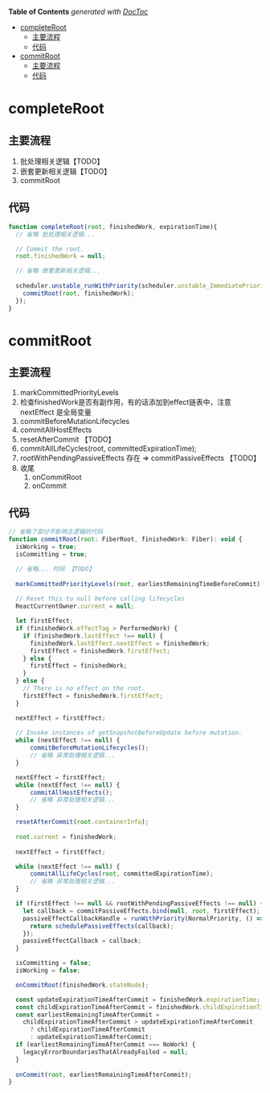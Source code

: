 <!-- START doctoc generated TOC please keep comment here to allow auto update -->
<!-- DON'T EDIT THIS SECTION, INSTEAD RE-RUN doctoc TO UPDATE -->
**Table of Contents**  *generated with [DocToc](https://github.com/thlorenz/doctoc)*

- [completeRoot](#completeroot)
  - [主要流程](#%E4%B8%BB%E8%A6%81%E6%B5%81%E7%A8%8B)
  - [代码](#%E4%BB%A3%E7%A0%81)
- [commitRoot](#commitroot)
  - [主要流程](#%E4%B8%BB%E8%A6%81%E6%B5%81%E7%A8%8B-1)
  - [代码](#%E4%BB%A3%E7%A0%81-1)

<!-- END doctoc generated TOC please keep comment here to allow auto update -->

# completeRoot
## 主要流程
1. 批处理相关逻辑【TODO】
2. 嵌套更新相关逻辑【TODO】
3. commitRoot

## 代码
```javascript
function completeRoot(root, finishedWork, expirationTime){
  // 省略 批处理相关逻辑...

  // Commit the root.
  root.finishedWork = null;

  // 省略 嵌套更新相关逻辑...
 
  scheduler.unstable_runWithPriority(scheduler.unstable_ImmediatePriority, function(){
    commitRoot(root, finishedWork);
  });
}
```


# commitRoot
## 主要流程
1. markCommittedPriorityLevels
2. 检查finishedWork是否有副作用，有的话添加到effect链表中，注意 nextEffect 是全局变量
3. commitBeforeMutationLifecycles
4. commitAllHostEffects
5. resetAfterCommit 【TODO】
6. commitAllLifeCycles(root, committedExpirationTime);
7. rootWithPendingPassiveEffects 存在  => commitPassiveEffects 【TODO】
8. 收尾
    1. onCommitRoot
    2. onCommit

## 代码
```javascript
// 省略了部分不影响主逻辑的代码
function commitRoot(root: FiberRoot, finishedWork: Fiber): void {
  isWorking = true;
  isCommitting = true;

  // 省略... 时间 【TODO】
      
  markCommittedPriorityLevels(root, earliestRemainingTimeBeforeCommit);
  
  // Reset this to null before calling lifecycles
  ReactCurrentOwner.current = null;

  let firstEffect;
  if (finishedWork.effectTag > PerformedWork) {
    if (finishedWork.lastEffect !== null) {
      finishedWork.lastEffect.nextEffect = finishedWork;
      firstEffect = finishedWork.firstEffect;
    } else {
      firstEffect = finishedWork;
    }
  } else {
    // There is no effect on the root.
    firstEffect = finishedWork.firstEffect;
  }

  nextEffect = firstEffect;
  
  // Invoke instances of getSnapshotBeforeUpdate before mutation.
  while (nextEffect !== null) {
      commitBeforeMutationLifecycles();
      // 省略 异常处理相关逻辑...
  }

  nextEffect = firstEffect;
  while (nextEffect !== null) {
      commitAllHostEffects();
      // 省略 异常处理相关逻辑...
  }

  resetAfterCommit(root.containerInfo);
  
  root.current = finishedWork;
  
  nextEffect = firstEffect;

  while (nextEffect !== null) {
      commitAllLifeCycles(root, committedExpirationTime);
      // 省略 异常处理相关逻辑...
  }

  if (firstEffect !== null && rootWithPendingPassiveEffects !== null) {
    let callback = commitPassiveEffects.bind(null, root, firstEffect);
    passiveEffectCallbackHandle = runWithPriority(NormalPriority, () => {
      return schedulePassiveEffects(callback);
    });
    passiveEffectCallback = callback;
  }

  isCommitting = false;
  isWorking = false;

  onCommitRoot(finishedWork.stateNode);

  const updateExpirationTimeAfterCommit = finishedWork.expirationTime;
  const childExpirationTimeAfterCommit = finishedWork.childExpirationTime;
  const earliestRemainingTimeAfterCommit =
    childExpirationTimeAfterCommit > updateExpirationTimeAfterCommit
      ? childExpirationTimeAfterCommit
      : updateExpirationTimeAfterCommit;
  if (earliestRemainingTimeAfterCommit === NoWork) {
    legacyErrorBoundariesThatAlreadyFailed = null;
  }
  
  onCommit(root, earliestRemainingTimeAfterCommit);
}
```


